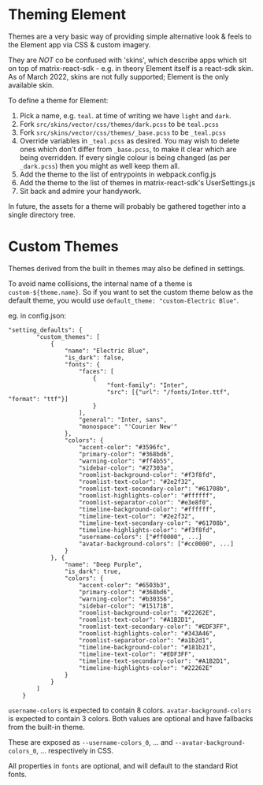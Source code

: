 Theming Element
============

Themes are a very basic way of providing simple alternative look & feels to the
Element app via CSS & custom imagery.

They are *NOT* co be confused with 'skins', which describe apps which sit on top
of matrix-react-sdk - e.g. in theory Element itself is a react-sdk skin.
As of March 2022, skins are not fully supported; Element is the only available skin.

To define a theme for Element:

 1. Pick a name, e.g. `teal`. at time of writing we have `light` and `dark`.
 2. Fork `src/skins/vector/css/themes/dark.pcss` to be `teal.pcss`
 3. Fork `src/skins/vector/css/themes/_base.pcss` to be `_teal.pcss`
 4. Override variables in `_teal.pcss` as desired. You may wish to delete ones
    which don't differ from `_base.pcss`, to make it clear which are being
    overridden. If every single colour is being changed (as per `_dark.pcss`)
    then you might as well keep them all.
 5. Add the theme to the list of entrypoints in webpack.config.js
 6. Add the theme to the list of themes in matrix-react-sdk's UserSettings.js
 7. Sit back and admire your handywork.

In future, the assets for a theme will probably be gathered together into a
single directory tree.

Custom Themes
=============

Themes derived from the built in themes may also be defined in settings.

To avoid name collisions, the internal name of a theme is
`custom-${theme.name}`. So if you want to set the custom theme below as the
default theme, you would use `default_theme: "custom-Electric Blue"`.

eg. in config.json:

```
"setting_defaults": {
        "custom_themes": [
            {
                "name": "Electric Blue",
                "is_dark": false,
                "fonts": {
                    "faces": [
                        {
                            "font-family": "Inter",
                            "src": [{"url": "/fonts/Inter.ttf", "format": "ttf"}]
                        }
                    ],
                    "general": "Inter, sans",
                    "monospace": "'Courier New'"
                },
                "colors": {
                    "accent-color": "#3596fc",
                    "primary-color": "#368bd6",
                    "warning-color": "#ff4b55",
                    "sidebar-color": "#27303a",
                    "roomlist-background-color": "#f3f8fd",
                    "roomlist-text-color": "#2e2f32",
                    "roomlist-text-secondary-color": "#61708b",
                    "roomlist-highlights-color": "#ffffff",
                    "roomlist-separator-color": "#e3e8f0",
                    "timeline-background-color": "#ffffff",
                    "timeline-text-color": "#2e2f32",
                    "timeline-text-secondary-color": "#61708b",
                    "timeline-highlights-color": "#f3f8fd",
                    "username-colors": ["#ff0000", ...]
                    "avatar-background-colors": ["#cc0000", ...]
                }
            }, {
                "name": "Deep Purple",
                "is_dark": true,
                "colors": {
                    "accent-color": "#6503b3",
                    "primary-color": "#368bd6",
                    "warning-color": "#b30356",
                    "sidebar-color": "#15171B",
                    "roomlist-background-color": "#22262E",
                    "roomlist-text-color": "#A1B2D1",
                    "roomlist-text-secondary-color": "#EDF3FF",
                    "roomlist-highlights-color": "#343A46",
                    "roomlist-separator-color": "#a1b2d1",
                    "timeline-background-color": "#181b21",
                    "timeline-text-color": "#EDF3FF",
                    "timeline-text-secondary-color": "#A1B2D1",
                    "timeline-highlights-color": "#22262E"
                }
            }
        ]
    }
```

`username-colors` is expected to contain 8 colors. `avatar-background-colors` is expected to contain 3 colors. Both values are optional and have fallbacks from the built-in theme.

These are exposed as `--username-colors_0`, ... and `--avatar-background-colors_0`, ... respectively in CSS.

All properties in `fonts` are optional, and will default to the standard Riot fonts.

